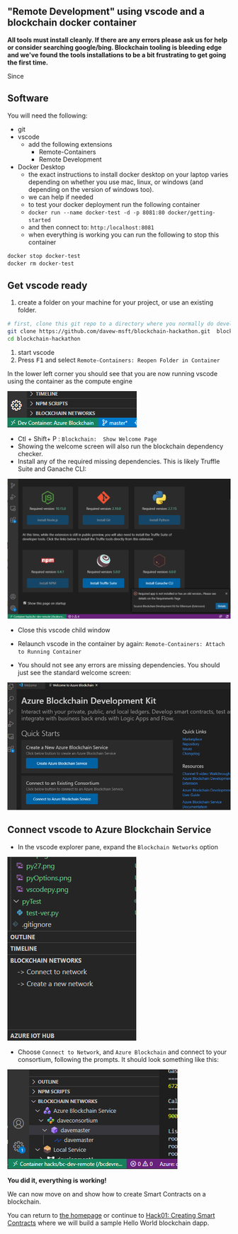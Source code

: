 ## "Remote Development" using vscode and a blockchain docker container

**All tools must install cleanly.  If there are any errors please ask us for help or consider searching google/bing.  Blockchain tooling is bleeding edge and we've found the tools installations to be a bit frustrating to get going the first time.**

Since 

## Software

You will need the following:  

* git
* vscode
  * add the following extensions
    * Remote-Containers
    * Remote Development
* Docker Desktop
  * the exact instructions to install docker desktop on your laptop varies depending on whether you use mac, linux, or windows (and depending on the version of windows too).  
  * we can help if needed
  * to test your docker deployment run the following container
  * `docker run --name docker-test -d -p 8081:80 docker/getting-started`
  * and then connect to:  `http:/localhost:8081`
  * when everything is working you can run the following to stop this container

```bash
docker stop docker-test
docker rm docker-test
```

## Get vscode ready

1. create a folder on your machine for your project, or use an existing folder.  

```bash
# first, clone this git repo to a directory where you normally do development
git clone https://github.com/davew-msft/blockchain-hackathon.git  blockchain-hackathon
cd blockchain-hackathon
```
1. start vscode
1. Press <kbd>F1</kbd> and select `Remote-Containers: Reopen Folder in Container`

In the lower left corner you should see that you are now running vscode using the container as the compute engine

![](../img/vscode8.png)

* Ctl + Shift+ P :  `Blockchain:  Show Welcome Page`
* Showing the welcome screen will also run the blockchain dependency checker.  
* Install any of the required missing dependencies.  This is likely Truffle Suite and Ganache CLI:

![](../img/vscode3.png)

* Close this vscode child window
* Relaunch vscode in the container by again: `Remote-Containers: Attach to Running Container`

* You should not see any errors are missing dependencies.  You should just see the standard welcome screen:


![](../img/vscode4.png)


## Connect vscode to Azure Blockchain Service


* In the vscode explorer pane, expand the `Blockchain Networks` option

![](./img/vscodeexp.png)

* Choose `Connect to Network`, and `Azure Blockchain` and connect to your consortium, following the prompts. It should look something like this:  

![](./img/vscode5.png)

**You did it, everything is working!**

We can now move on and show how to create Smart Contracts on a blockchain.  

You can return to [the homepage](./README.md) or continue to [Hack01:  Creating Smart Contracts](../labs/SmartContractIdeation/SmartContracts.md) where we will build a sample Hello World blockchain dapp.  



